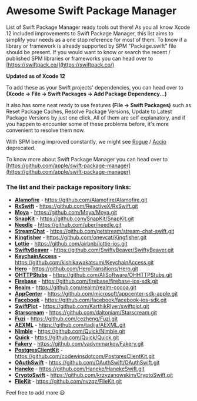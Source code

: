 # Awesome Swift Package Manager

List of Swift Package Manager ready tools out there! As you all know Xcode 12 included improvements to Swift Package Manager, this list aims to simplify your needs as a one stop reference for most of them. To know if a library or framework is already supported by SPM "Package.swift" file should be present. If you would want to know or search the recent / published SPM libraries or frameworks you can head over to [https://swiftpack.co/](https://swiftpack.co/)

**Updated as of Xcode 12**

To add these as your Swift projects' dependencies, you can head over to **(Xcode -> File -> Swift Packages -> Add Package Dependency...)**

It also has some neat ready to use features **(File -> Swift Packages)** such as Reset Package Caches, Resolve Package Versions, Update to Latest Package Versions by just one click. All of them are self explanatory, and if you happen to encounter some of these problems before, it's more convenient to resolve them now.

With SPM being improved constantly, we might see [Rogue](https://github.com/acmacalister/Rogue) / [Accio](https://github.com/JamitLabs/Accio) deprecated.

To know more about Swift Package Manager you can head over to [https://github.com/apple/swift-package-manager](https://github.com/apple/swift-package-manager)

### The list and their package repository links:

* [**Alamofire**](https://github.com/Alamofire/Alamofire) - https://github.com/Alamofire/Alamofire.git
* [**RxSwift**](https://github.com/ReactiveX/RxSwift) - https://github.com/ReactiveX/RxSwift.git
* [**Moya**](https://github.com/Moya/Moya) - https://github.com/Moya/Moya.git
* [**SnapKit**](https://github.com/SnapKit/SnapKit) - https://github.com/SnapKit/SnapKit.git
* [**Needle**](https://github.com/uber/needle) - https://github.com/uber/needle.git
* [**StreamChat**](https://github.com/getstream/stream-chat-swift) - https://github.com/getstream/stream-chat-swift.git
* [**Kingfisher**](https://github.com/onevcat/Kingfisher) - https://github.com/onevcat/Kingfisher.git 
* [**Lottie**](https://github.com/airbnb/lottie-ios) - https://github.com/airbnb/lottie-ios.git
* [**SwiftyBeaver**](https://github.com/SwiftyBeaver/SwiftyBeaver) - https://github.com/SwiftyBeaver/SwiftyBeaver.git
* [**KeychainAccess**](https://github.com/kishikawakatsumi/KeychainAccess) - https://github.com/kishikawakatsumi/KeychainAccess.git
* [**Hero**](https://github.com/HeroTransitions/Hero) - https://github.com/HeroTransitions/Hero.git
* [**OHTTPStubs**](https://github.com/AliSoftware/OHHTTPStubs) - https://github.com/AliSoftware/OHHTTPStubs.git
* [**Firebase**](https://firebase.google.com/docs/ios) - https://github.com/firebase/firebase-ios-sdk.git
* [**Realm**](https://realm.io) - https://github.com/realm/realm-cocoa.git
* [**AppCenter**](https://appcenter.ms) - https://github.com/microsoft/appcenter-sdk-apple.git
* [**Facebook**](https://developers.facebook.com) - https://github.com/facebook/facebook-ios-sdk.git
* [**SwiftPlot**](https://github.com/KarthikRIyer/swiftplot) - https://github.com/KarthikRIyer/swiftplot.git
* [**Starscream**](https://github.com/daltoniam/Starscream) - https://github.com/daltoniam/Starscream.git
* [**Fuzi**](https://github.com/cezheng/Fuzi) - https://github.com/cezheng/Fuzi.git
* [**AEXML**](https://github.com/tadija/AEXML) - https://github.com/tadija/AEXML.git
* [**Nimble**](https://github.com/Quick/Nimble) - https://github.com/Quick/Nimble.git
* [**Quick**](https://github.com/Quick/Quick) - https://github.com/Quick/Quick.git
* [**Fakery**](https://github.com/vadymmarkov/Fakery) - https://github.com/vadymmarkov/Fakery.git
* [**PostgresClientKit**](https://github.com/codewinsdotcom/PostgresClientKit) - https://github.com/codewinsdotcom/PostgresClientKit.git
* [**OAuthSwift**](https://github.com/OAuthSwift/OAuthSwift) - https://github.com/OAuthSwift/OAuthSwift.git
* [**Haneke**](https://github.com/Haneke/HanekeSwift) - https://github.com/Haneke/HanekeSwift.git
* [**CryptoSwift**](https://github.com/krzyzanowskim/CryptoSwift) - https://github.com/krzyzanowskim/CryptoSwift.git
* [**FileKit**](https://github.com/nvzqz/FileKit) - https://github.com/nvzqz/FileKit.git

Feel free to add more 😃
